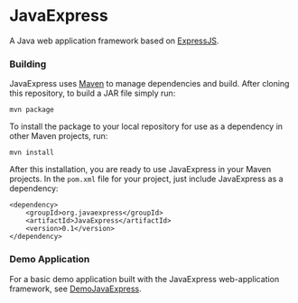 # JavaExpress

A Java web application framework based on [ExpressJS](https://expressjs.com/).

### Building

JavaExpress uses [Maven](https://maven.apache.org/) to manage dependencies and build. After cloning this repository, to build a JAR file simply run:

```
mvn package
```

To install the package to your local repository for use as a dependency in other Maven projects, run:

```
mvn install
```

After this installation, you are ready to use JavaExpress in your Maven projects. In the `pom.xml` file for your project, just include JavaExpress as a dependency:

```
<dependency>
    <groupId>org.javaexpress</groupId>
    <artifactId>JavaExpress</artifactId>
    <version>0.1</version>
</dependency>
```

### Demo Application

For a basic demo application built with the JavaExpress web-application framework, see [DemoJavaExpress](https://github.com/ryanlaclair/DemoJavaExpress).
